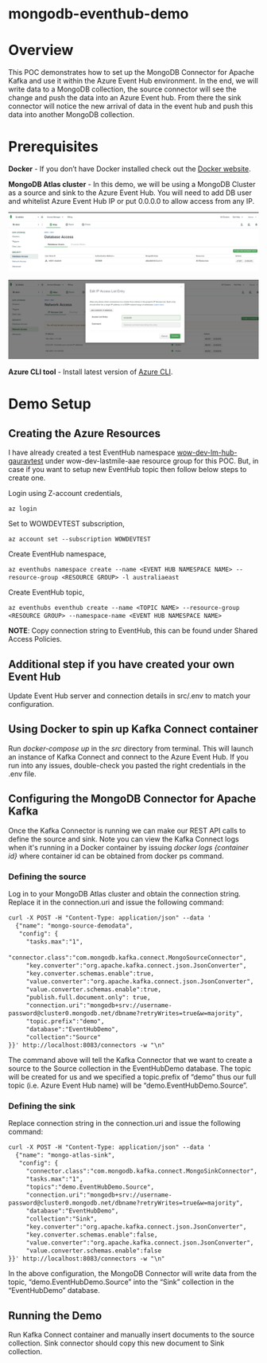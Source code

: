 # mongodb-eventhub-demo
# Overview
This POC demonstrates how to set up the MongoDB Connector for Apache Kafka and use it within the Azure Event Hub environment. In the end, we will write data to a MongoDB collection, the source connector will see the change and push the data into an Azure Event hub. From there the sink connector will notice the new arrival of data in the event hub and push this data into another MongoDB collection.
# Prerequisites
**Docker** - If you don’t have Docker installed check out the [Docker website](https://docs.docker.com/get-docker/).

**MongoDB Atlas cluster** - In this demo, we will be using a MongoDB Cluster as a source and sink to the Azure Event Hub. You will need to add DB user and whitelist Azure Event Hub IP or put 0.0.0.0 to allow access from any IP.

![image](images/DbUser.png?raw=true "DBUser")

![image](images/NetworkAccess.png?raw=true "DBUser")

**Azure CLI tool** - Install latest version of [Azure CLI](https://docs.microsoft.com/en-us/cli/azure/install-azure-cli?view=azure-cli-latest).

# Demo Setup
## Creating the Azure Resources
I have already created a test EventHub namespace [wow-dev-lm-hub-gauravtest](https://portal.azure.com/#@woolworthsgroup.com.au/resource/subscriptions/f5261f82-adb5-4a60-8bde-ca6690ba8737/resourceGroups/wow-dev-lastmile-aae/providers/Microsoft.EventHub/namespaces/wow-dev-lm-hub-gauravtest/overview) under wow-dev-lastmile-aae resource group for this POC. But, in case if you want to setup new EventHub topic then follow below steps to create one.

Login using Z-account credentials,
```
az login
```
Set to WOWDEVTEST subscription,
```
az account set --subscription WOWDEVTEST
```
Create EventHub namespace,
```
az eventhubs namespace create --name <EVENT HUB NAMESPACE NAME> --resource-group <RESOURCE GROUP> -l australiaeast
```
Create EventHub topic,
```
az eventhubs eventhub create --name <TOPIC NAME> --resource-group <RESOURCE GROUP> --namespace-name <EVENT HUB NAMESPACE NAME>
```

**NOTE**: Copy connection string to EventHub, this can be found under Shared Access Policies.

## Additional step if you have created your own Event Hub
Update Event Hub server and connection details in src/.env to match your configuration.

## Using Docker to spin up Kafka Connect container
Run *docker-compose up* in the *src* directory from terminal. This will launch an instance of Kafka Connect and connect to the Azure Event Hub. If you run into any issues, double-check you pasted the right credentials in the .env file.

## Configuring the MongoDB Connector for Apache Kafka
Once the Kafka Connector is running we can make our REST API calls to define the source and sink. Note you can view the Kafka Connect logs when it's running in a Docker container by issuing *docker logs {container id}* where container id can be obtained from docker ps command.

### Defining the source
Log in to your MongoDB Atlas cluster and obtain the connection string. Replace it in the connection.uri and issue the following command:
```
curl -X POST -H "Content-Type: application/json" --data '
  {"name": "mongo-source-demodata",
   "config": {
     "tasks.max":"1",
     "connector.class":"com.mongodb.kafka.connect.MongoSourceConnector",
     "key.converter":"org.apache.kafka.connect.json.JsonConverter",
     "key.converter.schemas.enable":true,
     "value.converter":"org.apache.kafka.connect.json.JsonConverter",
     "value.converter.schemas.enable":true,
     "publish.full.document.only": true,
     "connection.uri":"mongodb+srv://username-password@cluster0.mongodb.net/dbname?retryWrites=true&w=majority",
     "topic.prefix":"demo",
     "database":"EventHubDemo",
     "collection":"Source"
}}' http://localhost:8083/connectors -w "\n"
```
The command above will tell the Kafka Connector that we want to create a source to the Source collection in the EventHubDemo database. The topic will be created for us and we specified a topic.prefix of “demo” thus our full topic (i.e. Azure Event Hub name) will be “demo.EventHubDemo.Source”.

### Defining the sink
Replace connection string in the connection.uri and issue the following command:
```
curl -X POST -H "Content-Type: application/json" --data '
  {"name": "mongo-atlas-sink",
   "config": {
     "connector.class":"com.mongodb.kafka.connect.MongoSinkConnector",
     "tasks.max":"1",
     "topics":"demo.EventHubDemo.Source",
     "connection.uri":"mongodb+srv://username-password@cluster0.mongodb.net/dbname?retryWrites=true&w=majority",
     "database":"EventHubDemo",
     "collection":"Sink",
     "key.converter":"org.apache.kafka.connect.json.JsonConverter",
     "key.converter.schemas.enable":false,
     "value.converter":"org.apache.kafka.connect.json.JsonConverter",
     "value.converter.schemas.enable":false
}}' http://localhost:8083/connectors -w "\n"
```
In the above configuration, the MongoDB Connector will write data from the topic, “demo.EventHubDemo.Source” into the “Sink” collection in the “EventHubDemo” database.

## Running the Demo
Run Kafka Connect container and manually insert documents to the source collection. Sink connector should copy this new document to Sink collection. 
